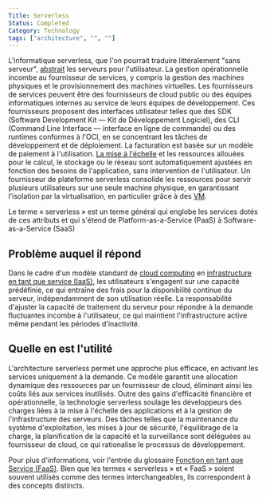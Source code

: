 ```yaml
---
Title: Serverless
Status: Completed
Category: Technology
tags: ["architecture", "", ""]
---
```


L'informatique serverless, que l'on pourrait traduire littéralement "sans serveur", [abstrait](/fr/abstraction/) les serveurs pour l'utilisateur.
La gestion opérationnelle incombe au fournisseur de services, y compris la gestion des machines physiques et le provisionnement des machines virtuelles.
Les fournisseurs de services peuvent être des fournisseurs de cloud public ou des équipes informatiques internes au service de leurs équipes de développement.
Ces fournisseurs proposent des interfaces utilisateur telles que des SDK (Software Development Kit — Kit de Développement Logiciel), des CLI (Command Line Interface — interface en ligne de commande) ou des runtimes conformes à l'OCI, en se concentrant les tâches de développement et de déploiement.
La facturation est basée sur un modèle de paiement à l'utilisation.
[La mise à l'échelle](/fr/scalability/) et les ressources allouées pour le calcul, le stockage ou le réseau sont automatiquement ajustées en fonction des besoins de l'application, sans intervention de l'utilisateur.
Un fournisseur de plateforme serverless consolide les ressources pour servir plusieurs utilisateurs sur une seule machine physique, en garantissant l'isolation par la virtualisation, en particulier grâce à des [VM](/fr/virtual-machine).

Le terme « serverless » est un terme général qui englobe les services dotés de ces attributs et qui s'étend de Platform-as-a-Service (PaaS) à Software-as-a-Service (SaaS)

## Problème auquel il répond

Dans le cadre d'un modèle standard de [cloud computing](/fr/cloud-computing/) en [infrastructure en tant que service (IaaS)](/fr/infrastructure-as-a-service/), les utilisateurs s'engagent sur une capacité prédéfinie,
ce qui entraîne des frais pour la disponibilité continue du serveur, indépendamment de son utilisation réelle.
La responsabilité d'ajuster la capacité de traitement du serveur pour répondre à la demande fluctuantes incombe à l'utilisateur, ce qui maintient l'infrastructure active même pendant les périodes d'inactivité.

## Quelle en est l'utilité

L'architecture serverless permet une approche plus efficace, en activant les services uniquement à la demande.
Ce modèle garantit une allocation dynamique des ressources par un fournisseur de cloud, éliminant ainsi les coûts liés aux services inutilisés.
Outre des gains d'efficacité financière et opérationnelle,
la technologie serverless soulage les développeurs des charges liées à la mise à l'échelle des applications et à la gestion de l'infrastructure des serveurs.
Des tâches telles que la maintenance du système d'exploitation, les mises à jour de sécurité, l'équilibrage de la charge, la planification de la capacité et la surveillance sont déléguées au fournisseur de cloud, ce qui rationalise le processus de développement.

Pour plus d'informations, voir l'entrée du glossaire [Fonction en tant que Service (FaaS)](/fr/function-as-a-service/).
Bien que les termes « serverless » et « FaaS » soient souvent utilisés comme des termes interchangeables, ils correspondent à des concepts distincts.
